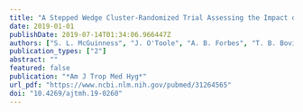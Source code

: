 ```yaml
---
title: "A Stepped Wedge Cluster-Randomized Trial Assessing the Impact of a Riverbank Filtration Intervention to Improve Access to Safe Water on Health in Rural India"
date: 2019-01-01
publishDate: 2019-07-14T01:34:06.966447Z
authors: ["S. L. McGuinness", "J. O'Toole", "A. B. Forbes", "T. B. Boving", "K. Patil", "F. D'Souza", "C. A. Gaonkar", "A. Giriyan", "S. F. Barker", "A. C. Cheng", "M. Sinclair", "K. Leder"]
publication_types: ["2"]
abstract: ""
featured: false
publication: "*Am J Trop Med Hyg*"
url_pdf: "https://www.ncbi.nlm.nih.gov/pubmed/31264565"
doi: "10.4269/ajtmh.19-0260"
---
```


